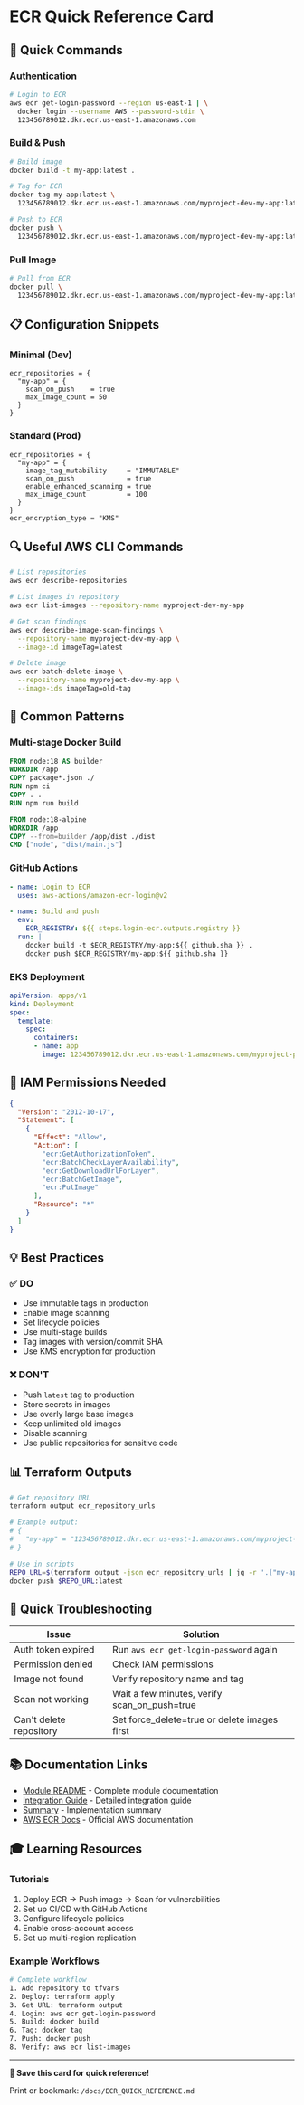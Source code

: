 # ECR Quick Reference Card

## 🚀 Quick Commands

### Authentication
```bash
# Login to ECR
aws ecr get-login-password --region us-east-1 | \
  docker login --username AWS --password-stdin \
  123456789012.dkr.ecr.us-east-1.amazonaws.com
```

### Build & Push
```bash
# Build image
docker build -t my-app:latest .

# Tag for ECR
docker tag my-app:latest \
  123456789012.dkr.ecr.us-east-1.amazonaws.com/myproject-dev-my-app:latest

# Push to ECR
docker push \
  123456789012.dkr.ecr.us-east-1.amazonaws.com/myproject-dev-my-app:latest
```

### Pull Image
```bash
# Pull from ECR
docker pull \
  123456789012.dkr.ecr.us-east-1.amazonaws.com/myproject-dev-my-app:latest
```

## 📋 Configuration Snippets

### Minimal (Dev)
```hcl
ecr_repositories = {
  "my-app" = {
    scan_on_push    = true
    max_image_count = 50
  }
}
```

### Standard (Prod)
```hcl
ecr_repositories = {
  "my-app" = {
    image_tag_mutability     = "IMMUTABLE"
    scan_on_push             = true
    enable_enhanced_scanning = true
    max_image_count          = 100
  }
}
ecr_encryption_type = "KMS"
```

## 🔍 Useful AWS CLI Commands

```bash
# List repositories
aws ecr describe-repositories

# List images in repository
aws ecr list-images --repository-name myproject-dev-my-app

# Get scan findings
aws ecr describe-image-scan-findings \
  --repository-name myproject-dev-my-app \
  --image-id imageTag=latest

# Delete image
aws ecr batch-delete-image \
  --repository-name myproject-dev-my-app \
  --image-ids imageTag=old-tag
```

## 🎯 Common Patterns

### Multi-stage Docker Build
```dockerfile
FROM node:18 AS builder
WORKDIR /app
COPY package*.json ./
RUN npm ci
COPY . .
RUN npm run build

FROM node:18-alpine
WORKDIR /app
COPY --from=builder /app/dist ./dist
CMD ["node", "dist/main.js"]
```

### GitHub Actions
```yaml
- name: Login to ECR
  uses: aws-actions/amazon-ecr-login@v2

- name: Build and push
  env:
    ECR_REGISTRY: ${{ steps.login-ecr.outputs.registry }}
  run: |
    docker build -t $ECR_REGISTRY/my-app:${{ github.sha }} .
    docker push $ECR_REGISTRY/my-app:${{ github.sha }}
```

### EKS Deployment
```yaml
apiVersion: apps/v1
kind: Deployment
spec:
  template:
    spec:
      containers:
      - name: app
        image: 123456789012.dkr.ecr.us-east-1.amazonaws.com/myproject-prod-app:v1.0
```

## 🔐 IAM Permissions Needed

```json
{
  "Version": "2012-10-17",
  "Statement": [
    {
      "Effect": "Allow",
      "Action": [
        "ecr:GetAuthorizationToken",
        "ecr:BatchCheckLayerAvailability",
        "ecr:GetDownloadUrlForLayer",
        "ecr:BatchGetImage",
        "ecr:PutImage"
      ],
      "Resource": "*"
    }
  ]
}
```

## 💡 Best Practices

### ✅ DO
- Use immutable tags in production
- Enable image scanning
- Set lifecycle policies
- Use multi-stage builds
- Tag images with version/commit SHA
- Use KMS encryption for production

### ❌ DON'T
- Push `latest` tag to production
- Store secrets in images
- Use overly large base images
- Keep unlimited old images
- Disable scanning
- Use public repositories for sensitive code

## 📊 Terraform Outputs

```bash
# Get repository URL
terraform output ecr_repository_urls

# Example output:
# {
#   "my-app" = "123456789012.dkr.ecr.us-east-1.amazonaws.com/myproject-dev-my-app"
# }

# Use in scripts
REPO_URL=$(terraform output -json ecr_repository_urls | jq -r '.["my-app"]')
docker push $REPO_URL:latest
```

## 🐛 Quick Troubleshooting

| Issue | Solution |
|-------|----------|
| Auth token expired | Run `aws ecr get-login-password` again |
| Permission denied | Check IAM permissions |
| Image not found | Verify repository name and tag |
| Scan not working | Wait a few minutes, verify scan_on_push=true |
| Can't delete repository | Set force_delete=true or delete images first |

## 📚 Documentation Links

- [Module README](../modules/ecr/README.md) - Complete module documentation
- [Integration Guide](./ECR_INTEGRATION.md) - Detailed integration guide
- [Summary](./ECR_MODULE_SUMMARY.md) - Implementation summary
- [AWS ECR Docs](https://docs.aws.amazon.com/ecr/) - Official AWS documentation

## 🎓 Learning Resources

### Tutorials
1. Deploy ECR → Push image → Scan for vulnerabilities
2. Set up CI/CD with GitHub Actions
3. Configure lifecycle policies
4. Enable cross-account access
5. Set up multi-region replication

### Example Workflows
```bash
# Complete workflow
1. Add repository to tfvars
2. Deploy: terraform apply
3. Get URL: terraform output
4. Login: aws ecr get-login-password
5. Build: docker build
6. Tag: docker tag
7. Push: docker push
8. Verify: aws ecr list-images
```

---

**🔖 Save this card for quick reference!**

Print or bookmark: `/docs/ECR_QUICK_REFERENCE.md`

